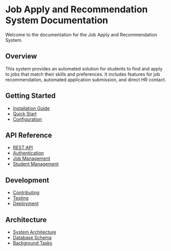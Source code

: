 # Job Apply and Recommendation System Documentation

Welcome to the documentation for the Job Apply and Recommendation System.

## Overview

This system provides an automated solution for students to find and apply to jobs that match their skills and preferences. It includes features for job recommendation, automated application submission, and direct HR contact.

## Getting Started

- [Installation Guide](installation.md)
- [Quick Start](quick-start.md)
- [Configuration](configuration.md)

## API Reference

- [REST API](api/index.md)
- [Authentication](api/auth.md)
- [Job Management](api/jobs.md)
- [Student Management](api/students.md)

## Development

- [Contributing](contributing.md)
- [Testing](testing.md)
- [Deployment](deployment.md)

## Architecture

- [System Architecture](architecture.md)
- [Database Schema](database.md)
- [Background Tasks](tasks.md)
